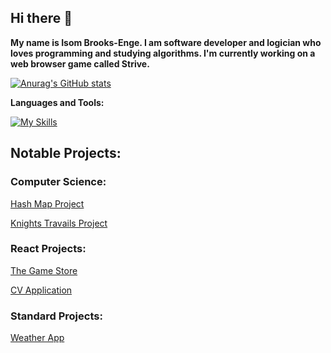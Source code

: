 ## Hi there 👋

<b>My name is Isom Brooks-Enge. I am software developer and logician who loves programming and studying algorithms. I'm currently working on a web browser game called Strive. </b>

[![Anurag's GitHub stats](https://github-readme-stats.vercel.app/api?username=IBN12)](https://github.com/anuraghazra/github-readme-stats)

<b>Languages and Tools:</b>

[![My Skills](https://skillicons.dev/icons?i=js,html,css,webpack,ubuntu,react,linux,npm,c)](https://skillicons.dev)


## Notable Projects:
### Computer Science:
[Hash Map Project](https://ibn12.github.io/odin-hashmap/)

[Knights Travails Project](https://ibn12.github.io/knights-travails-project/)

### React Projects:
[The Game Store](https://ibn12.github.io/odin-shopping-cart/)

[CV Application](https://ibn12.github.io/odin-cv-application/)

### Standard Projects:
[Weather App](https://ibn12.github.io/odin-weather-app-V2/)
